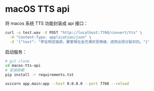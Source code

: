 # macOS TTS api

将 macos 系统 TTS 功能封装成 api 接口：

```bash
curl -o test.wav -X POST "http://localhost:7760/convert/tts" \
  -H "Content-Type: application/json" \
  -d '{"text": "李在明还强调，要警惕社会充满厌恶情绪，进而出现分裂对抗。"}'
```

启动服务：

```bash
# git clone 
cd macos-tts-api
# 安装依赖
pip install -r requirements.txt

uvicorn app.main:app --host 0.0.0.0 --port 7760 --reload
```